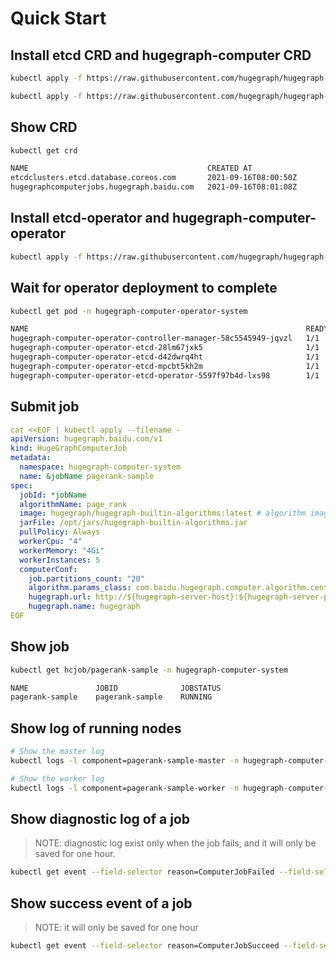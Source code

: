 # Quick Start

## Install etcd CRD and hugegraph-computer CRD

```bash
kubectl apply -f https://raw.githubusercontent.com/hugegraph/hugegraph-computer/master/computer-k8s-operator/manifest/etcd-operator-crd.v1beta1.yaml

kubectl apply -f https://raw.githubusercontent.com/hugegraph/hugegraph-computer/master/computer-k8s-operator/manifest/hugegraph-computer-crd.v1beta1.yaml
```

## Show CRD

```bash
kubectl get crd

NAME                                        CREATED AT
etcdclusters.etcd.database.coreos.com       2021-09-16T08:00:50Z
hugegraphcomputerjobs.hugegraph.baidu.com   2021-09-16T08:01:08Z
```

## Install etcd-operator and hugegraph-computer-operator

```bash
kubectl apply -f https://raw.githubusercontent.com/hugegraph/hugegraph-computer/master/computer-k8s-operator/manifest/hugegraph-computer-operator.yaml
```

## Wait for operator deployment to complete

```bash
kubectl get pod -n hugegraph-computer-operator-system

NAME                                                              READY   STATUS    RESTARTS   AGE
hugegraph-computer-operator-controller-manager-58c5545949-jqvzl   1/1     Running   0          15h
hugegraph-computer-operator-etcd-28lm67jxk5                       1/1     Running   0          15h
hugegraph-computer-operator-etcd-d42dwrq4ht                       1/1     Running   0          15h
hugegraph-computer-operator-etcd-mpcbt5kh2m                       1/1     Running   0          15h
hugegraph-computer-operator-etcd-operator-5597f97b4d-lxs98        1/1     Running   0          15h
```

## Submit job

```yaml
cat <<EOF | kubectl apply --filename -
apiVersion: hugegraph.baidu.com/v1
kind: HugeGraphComputerJob
metadata:
  namespace: hugegraph-computer-system
  name: &jobName pagerank-sample
spec:
  jobId: *jobName
  algorithmName: page_rank
  image: hugegraph/hugegraph-builtin-algorithms:latest # algorithm image url
  jarFile: /opt/jars/hugegraph-builtin-algorithms.jar
  pullPolicy: Always
  workerCpu: "4"
  workerMemory: "4Gi"
  workerInstances: 5
  computerConf:
    job.partitions_count: "20"
    algorithm.params_class: com.baidu.hugegraph.computer.algorithm.centrality.pagerank.PageRankParams
    hugegraph.url: http://${hugegraph-server-host}:${hugegraph-server-port} # hugegraph server url
    hugegraph.name: hugegraph
EOF
```

## Show job

```bash
kubectl get hcjob/pagerank-sample -n hugegraph-computer-system

NAME               JOBID              JOBSTATUS
pagerank-sample    pagerank-sample    RUNNING
```

## Show log of running nodes

```bash
# Show the master log
kubectl logs -l component=pagerank-sample-master -n hugegraph-computer-system

# Show the worker log
kubectl logs -l component=pagerank-sample-worker -n hugegraph-computer-system
```

## Show diagnostic log of a job

> NOTE: diagnostic log exist only when the job fails, and it will only be saved for one hour.

```bash
kubectl get event --field-selector reason=ComputerJobFailed --field-selector involvedObject.name=pagerank-sample -n hugegraph-computer-system
```

## Show success event of a job

> NOTE: it will only be saved for one hour

```bash
kubectl get event --field-selector reason=ComputerJobSucceed --field-selector involvedObject.name=pagerank-sample -n hugegraph-computer-system
```
